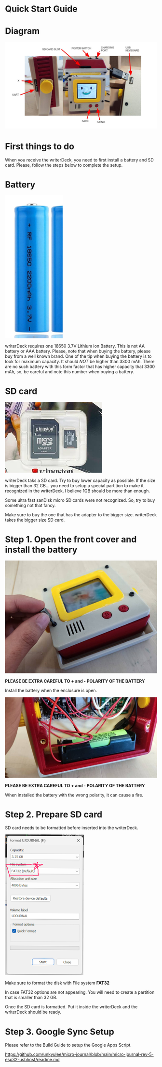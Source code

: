 # Quick Start Guide

# Diagram

![Diagram](./images/diagram.jpg)

# First things to do

When you receive the writerDeck, you need to first install a battery and SD card. Please, follow the steps below to complete the setup.

# Battery 

![Battery](./images/battery.png)

writerDeck requires one 18650 3.7V Lithium ion Battery.
This is not AA battery or AAA battery. 
Please, note that when buying the battery, please buy from a well known brand. One of the tip when buying the battery is to look for maximum capacity. It should *NOT* be higher than 3300 mAh. There are no such battery with this form factor that has higher capacity that 3300 mAh, so, be careful and note this number when buying a battery.

# SD card

![SD](./images/sd.jpg)

writerDeck taks a SD card. Try to buy lower capacity as possible. If the size is bigger than 32 GB... you need to setup a special partition to make it recognized in the writerDeck. I believe 1GB should be more than enough. 

Some ultra fast sanDisk micro SD cards were not recognized. So, try to buy something not that fancy. 

Make sure to buy the one that has the adapter to the bigger size. writerDeck takes the bigger size SD card.

# Step 1. Open the front cover and install the battery

![SD](./images/unscrew.jpg)

**PLEASE BE EXTRA CAREFUL TO + and - POLARITY OF THE BATTERY**

Install the battery when the enclosure is open. 

![SD](./images/battery_install.jpg)

**PLEASE BE EXTRA CAREFUL TO + and - POLARITY OF THE BATTERY**

When installed the battery with the wrong polarity, it can cause a fire.


# Step 2. Prepare SD card

SD card needs to be formatted before inserted into the writerDeck.

![format](./images/format.png)

Make sure to format the disk with File system **FAT32**

In case FAT32 options are not appearing. You will need to create a partition that is smaller than 32 GB.

Once the SD card is formatted. Put it inside the writerDeck and the writerDeck should be ready.


# Step 3. Google Sync Setup

Please refer to the Build Guide to setup the Google Apps Script. 

https://github.com/unkyulee/micro-journal/blob/main/micro-journal-rev-5-esp32-usbhost/readme.md